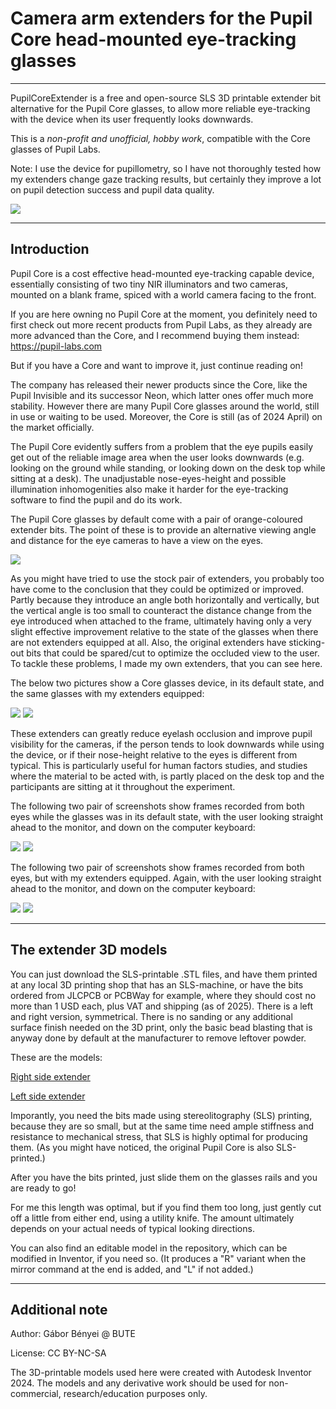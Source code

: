 # Camera arm extenders for the Pupil Core head-mounted eye-tracking glasses

***

PupilCoreExtender is a free and open-source SLS 3D printable extender bit alternative for the Pupil Core glasses, to allow more reliable eye-tracking with the device when its user frequently looks downwards.

This is a *non-profit and unofficial, hobby work*, compatible with the Core glasses of Pupil Labs.

Note: I use the device for pupillometry, so I have not thoroughly tested how my extenders change gaze tracking results, but certainly they improve a lot on pupil detection success and pupil data quality.

![](images/with.jpg)

***

## Introduction

Pupil Core is a cost effective head-mounted eye-tracking capable device, essentially consisting of two tiny NIR illuminators and two cameras, mounted on a blank frame, spiced with a world camera facing to the front.

If you are here owning no Pupil Core at the moment, you definitely need to first check out more recent products from Pupil Labs, as they already are more advanced than the Core, and I recommend buying them instead: https://pupil-labs.com

But if you have a Core and want to improve it, just continue reading on!

The company has released their newer products since the Core, like the Pupil Invisible and its successor Neon, which latter ones offer much more stability. However there are many Pupil Core glasses around the world, still in use or waiting to be used. Moreover, the Core is still (as of 2024 April) on the market officially.

The Pupil Core evidently suffers from a problem that the eye pupils easily get out of the reliable image area when the user looks downwards (e.g. looking on the ground while standing, or looking down on the desk top while sitting at a desk). The unadjustable nose-eyes-height and possible illumination inhomogenities also make it harder for the eye-tracking software to find the pupil and do its work.

The Pupil Core glasses by default come with a pair of orange-coloured extender bits. The point of these is to provide an alternative viewing angle and distance for the eye cameras to have a view on the eyes.

![](images/extenders.jpg)

As you might have tried to use the stock pair of extenders, you probably too have come to the conclusion that they could be optimized or improved. Partly because they introduce an angle both horizontally and vertically, but the vertical angle is too small to counteract the distance change from the eye introduced when attached to the frame, ultimately having only a very slight effective improvement relative to the state of the glasses when there are not extenders equipped at all. Also, the original extenders have sticking-out bits that could be spared/cut to optimize the occluded view to the user. To tackle these problems, I made my own extenders, that you can see here.

The below two pictures show a Core glasses device, in its default state, and the same glasses with my extenders equipped:

![](images/without.jpg)
![](images/with.jpg)

These extenders can greatly reduce eyelash occlusion and improve pupil visibility for the cameras, if the person tends to look downwards while using the device, or if their nose-height relative to the eyes is different from typical. This is particularly useful for human factors studies, and studies where the material to be acted with, is partly placed on the desk top and the participants are sitting at it throughout the experiment.

The following two pair of screenshots show frames recorded from both eyes while the glasses was in its default state, with the user looking straight ahead to the monitor, and down on the computer keyboard:

![](images/looking_ahead_without.png)
![](images/looking_down_without.png)

The following two pair of screenshots show frames recorded from both eyes, but with my extenders equipped. Again, with the user looking straight ahead to the monitor, and down on the computer keyboard:

![](images/looking_ahead_with.png)
![](images/looking_down_with.png)

***

## The extender 3D models

You can just download the SLS-printable .STL files, and have them printed at any local 3D printing shop that has an SLS-machine, or have the bits ordered from JLCPCB or PCBWay for example, where they should cost no more than 1 USD each, plus VAT and shipping (as of 2025). There is a left and right version, symmetrical. There is no sanding or any additional surface finish needed on the 3D print, only the basic bead blasting that is anyway done by default at the manufacturer to remove leftover powder.

These are the models:

[Right side extender](support_20deg_R.stl)

[Left side extender](support_20deg_L.stl)

Imporantly, you need the bits made using stereolitography (SLS) printing, because they are so small, but at the same time need ample stiffness and resistance to mechanical stress, that SLS is highly optimal for producing them. (As you might have noticed, the original Pupil Core is also SLS-printed.)

After you have the bits printed, just slide them on the glasses rails and you are ready to go! 

For me this length was optimal, but if you find them too long, just gently cut off a little from either end, using a utility knife. The amount ultimately depends on your actual needs of typical looking directions. 

You can also find an editable model in the repository, which can be modified in Inventor, if you need so. (It produces a "R" variant when the mirror command at the end is added, and "L" if not added.)

***

## Additional note

Author: Gábor Bényei @ BUTE

License: CC BY-NC-SA

The 3D-printable models used here were created with Autodesk Inventor 2024. The models and any derivative work should be used for non-commercial, research/education purposes only.

